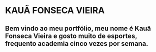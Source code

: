 # KAUÃ FONSECA VIEIRA

## Bem vindo ao meu portfólio, meu nome é Kauã Fonseca Vieira e gosto muito de esportes, frequento academia cinco vezes por semana.